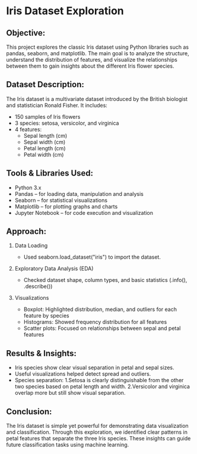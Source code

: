 # Iris Dataset Exploration

## Objective:
This project explores the classic Iris dataset using Python libraries such as pandas, seaborn, and matplotlib. The main goal is to analyze the structure, understand the distribution of features, and visualize the relationships between them to gain insights about the different Iris flower species.

## Dataset Description:
The Iris dataset is a multivariate dataset introduced by the British biologist and statistician Ronald Fisher. It includes:
- 150 samples of Iris flowers
- 3 species: setosa, versicolor, and virginica
- 4 features:
  - Sepal length (cm)
  - Sepal width (cm)
  - Petal length (cm)
  - Petal width (cm)

## Tools & Libraries Used:
- Python 3.x
- Pandas – for loading data, manipulation and analysis
- Seaborn – for statistical visualizations
- Matplotlib – for plotting graphs and charts
- Jupyter Notebook – for code execution and visualization

## Approach:
1. Data Loading
    - Used seaborn.load_dataset("iris") to import the dataset.

2. Exploratory Data Analysis (EDA)
    - Checked dataset shape, column types, and basic statistics (.info(), .describe())

3. Visualizations
     - Boxplot: Highlighted distribution, median, and outliers for each feature by species
     - Histograms: Showed frequency distribution for all features
     - Scatter plots: Focused on relationships between sepal and petal features
  
## Results & Insights:
- Iris species show clear visual separation in petal and sepal sizes.
- Useful visualizations helped detect spread and outliers.
- Species separation:
    1.Setosa is clearly distinguishable from the other two species based on petal length and width.
    2.Versicolor and virginica overlap more but still show visual separation.

## Conclusion:
The Iris dataset is simple yet powerful for demonstrating data visualization and classification. Through this exploration, we identified clear patterns in petal features that separate the three Iris species. These insights can guide future classification tasks using machine learning.
